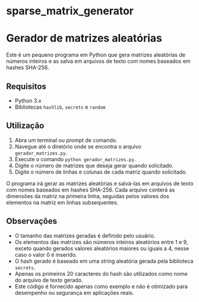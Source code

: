 # sparse_matrix_generator
# Gerador de matrizes aleatórias

Este é um pequeno programa em Python que gera matrizes aleatórias de números inteiros e as salva em arquivos de texto com nomes baseados em hashes SHA-256.

## Requisitos

- Python 3.x
- Bibliotecas `hashlib`, `secrets` e `random`

## Utilização

1. Abra um terminal ou prompt de comando.
2. Navegue até o diretório onde se encontra o arquivo `gerador_matrizes.py`.
3. Execute o comando `python gerador_matrizes.py`.
4. Digite o número de matrizes que deseja gerar quando solicitado.
5. Digite o número de linhas e colunas de cada matriz quando solicitado.

O programa irá gerar as matrizes aleatórias e salvá-las em arquivos de texto com nomes baseados em hashes SHA-256. Cada arquivo conterá as dimensões da matriz na primeira linha, seguidas pelos valores dos elementos na matriz em linhas subsequentes.

## Observações

- O tamanho das matrizes geradas é definido pelo usuário.
- Os elementos das matrizes são números inteiros aleatórios entre 1 e 9, exceto quando gerados valores aleatórios maiores ou iguais a 4, nesse caso o valor 0 é inserido.
- O hash gerado é baseado em uma string aleatória gerada pela biblioteca `secrets`.
- Apenas os primeiros 20 caracteres do hash são utilizados como nome do arquivo de texto gerado.
- Este código é fornecido apenas como exemplo e não é otimizado para desempenho ou segurança em aplicações reais.
